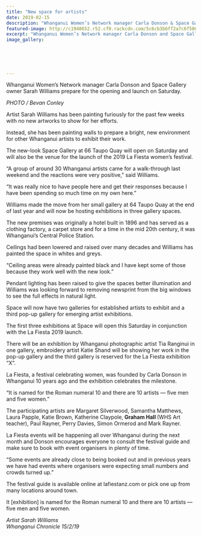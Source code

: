 ```yaml
---
title: "New space for artists"
date: 2019-02-15
description: "Whanganui Women’s Network manager Carla Donson & Space Gallery owner Sarah Williams prepare for the opening & launch"
featured-image: http://c1940652.r52.cf0.rackcdn.com/5c6cb3b6ff2a7c6f500003a5/Graham-Hall-chron-15.2.19.jpg
excerpt: "Whanganui Women’s Network manager Carla Donson and Space Gallery owner Sarah Williams prepare for the opening and launch on Saturday."
image_gallery:
    
    
    
    
    
---
```


<p>Whanganui Women&rsquo;s Network manager Carla Donson and Space Gallery owner Sarah Williams prepare for the opening and launch on Saturday.<strong></strong></p>
<p><em>PHOTO / Bevan Conley</em></p>
<div data-bind="foreach: articleBlocks">
<p data-bind="text: $data">Artist Sarah Williams has been painting furiously for the past few weeks with no new artworks to show for her efforts.</p>
<p data-bind="text: $data">Instead, she has been painting walls to prepare a bright, new environment for other Whanganui artists to exhibit their work.</p>
<p data-bind="text: $data">The new-look Space Gallery at 66 Taupo Quay will open on Saturday and will also be the venue for the launch of the 2019 La Fiesta women&rsquo;s festival.</p>
<p data-bind="text: $data">&ldquo;A group of around 30 Whanganui artists came for a walk-through last weekend and the reactions were very positive,&rdquo; said Williams.</p>
<p data-bind="text: $data">&ldquo;It was really nice to have people here and get their responses because I have been spending so much time on my own here.&rdquo;</p>
<p data-bind="text: $data">Williams made the move from her small gallery at 64 Taupo Quay at the end of last year and will now be hosting exhibitions in three gallery spaces.</p>
<p data-bind="text: $data">The new premises was originally a hotel built in 1896 and has served as a clothing factory, a carpet store and for a time in the mid 20th century, it was Whanganui&rsquo;s Central Police Station.</p>
<p data-bind="text: $data">Ceilings had been lowered and raised over many decades and Williams has painted the space in whites and greys.</p>
<p data-bind="text: $data">&ldquo;Ceiling areas were already painted black and I have kept some of those because they work well with the new look.&rdquo;</p>
<p data-bind="text: $data">Pendant lighting has been raised to give the spaces better illumination and Williams was looking forward to removing newsprint from the big windows to see the full effects in natural light.</p>
<p data-bind="text: $data">Space will now have two galleries for established artists to exhibit and a third pop-up gallery for emerging artist exhibitions.</p>
<p data-bind="text: $data">The first three exhibitions at Space will open this Saturday in conjunction with the La Fiesta 2019 launch.</p>
<p data-bind="text: $data">There will be an exhibition by Whanganui photographic artist Tia Ranginui in one gallery, embroidery artist Katie Shand will be showing her work in the pop-up gallery and the third gallery is reserved for the La Fiesta exhibition &ldquo;X&rdquo;.</p>
<p data-bind="text: $data">La Fiesta, a festival celebrating women, was founded by Carla Donson in Whanganui 10 years ago and the exhibition celebrates the milestone.</p>
<p data-bind="text: $data">&ldquo;It is named for the Roman numeral 10 and there are 10 artists &mdash; five men and five women.&rdquo;</p>
<p data-bind="text: $data">The participating artists are Margaret Silverwood, Samantha Matthews, Laura Papple, Katie Brown, Katherine Claypole,<strong> Graham Hall </strong>(WHS Art teacher), Paul Rayner, Perry Davies, Simon Ormerod and Mark Rayner.</p>
<p data-bind="text: $data">La Fiesta events will be happening all over Whanganui during the next month and Donson encourages everyone to consult the festival guide and make sure to book with event organisers in plenty of time.</p>
<p data-bind="text: $data">&ldquo;Some events are already close to being booked out and in previous years we have had events where organisers were expecting small numbers and crowds turned up.&rdquo;</p>
<p data-bind="text: $data">The festival guide is available online at lafiestanz.com or pick one up from many locations around town.</p>
<p data-bind="text: $data">It [exhibition] is named for the Roman numeral 10 and there are 10 artists &mdash; five men and five women.</p>
<p data-bind="text: $data"><em>Artist Sarah Williams</em><br /><em>Whanganui Chronicle 15/2/19</em></p>
</div>

